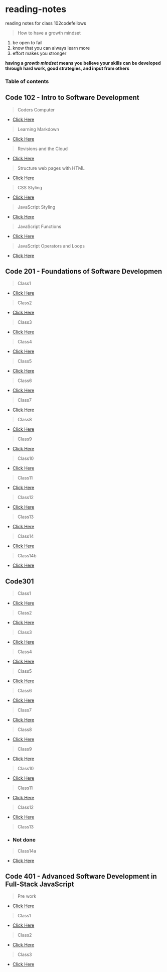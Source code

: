 # reading-notes
reading notes for class 102codefellows

> How to have a growth mindset
1. be open to fail
2. know that you can always learn more
3. effort makes you stronger

**having a _growth mindset_ means you believe your skills can be developed through hard work, good strategies, and input from others**

### Table of contents

## Code 102 - Intro to Software Development
>Coders Computer
+ [Click Here](coderscomputer.md)

>Learning Markdown
+ [Click Here](learningmarkdown.md)

>Revisions and the Cloud
+ [Click Here](revisions_cloud.md)

>Structure web pages with HTML
+ [Click Here](html_structure.md)

>CSS Styling
+ [Click Here](webdesign_css.md)

>JavaScript Styling
+ [Click Here](webdesign_js.md)

>JavaScript Functions
+ [Click Here](fucntions.md)

>JavaScript Operators and Loops
+ [Click Here](loops.md)

## Code 201 - Foundations of Software Developmen
>Class1
+ [Click Here](class1.md)

>Class2
+ [Click Here](class02.md)

>Class3
+ [Click Here](class03.md)

>Class4
+ [Click Here](class04.md)

>Class5
+ [Click Here](class05.md)

>Class6
+ [Click Here](class06.md)

>Class7
+ [Click Here](class07.md)

>Class8
+ [Click Here](class08.md)

>Class9
+ [Click Here](class09.md)

>Class10
+ [Click Here](class10.md)

>Class11
+ [Click Here](class11.md)

>Class12
+ [Click Here](class12.md)

>Class13
+ [Click Here](class13.md)

>Class14
+ [Click Here](class14.md)

>Class14b
+ [Click Here](class14b.md)

## Code301 

>Class1
+ [Click Here](react-and-components.md)

>Class2
+ [Click Here](state-and-props.md)

>Class3
+ [Click Here](lists-and-keys.md)

>Class4
+ [Click Here](react-and-forms.md)

>Class5
+ [Click Here](putting-it-all-together.md)

>Class6
+ [Click Here](nodejs.md)

>Class7
+ [Click Here](rest.md)

>Class8
+ [Click Here](apis.md)

>Class9
+ [Click Here](funcprog.md)

>Class10
+ [Click Here](memory.md)

>Class11
+ [Click Here](mongo-vs-mongoose.md)

>Class12
+ [Click Here](crud.md)

>Class13
+ ### Not done

>Class14a
+ [Click Here](auth.md)

## Code 401 - Advanced Software Development in Full-Stack JavaScript

> Pre work
+ [Click Here](prework401.md)

> Class1
+ [Click Here](401-1.md)

> Class2
+ [Click Here](401-2.md)

> Class3
+ [Click Here](401-3.md)